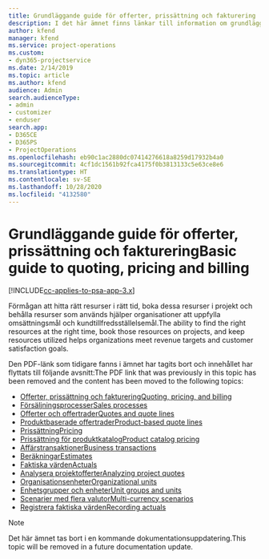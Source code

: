 ```yaml
---
title: Grundläggande guide för offerter, prissättning och fakturering
description: I det här ämnet finns länkar till information om grundläggande offerter, prissättning och fakturering i Project Service Automation.
author: kfend
manager: kfend
ms.service: project-operations
ms.custom:
- dyn365-projectservice
ms.date: 2/14/2019
ms.topic: article
ms.author: kfend
audience: Admin
search.audienceType:
- admin
- customizer
- enduser
search.app:
- D365CE
- D365PS
- ProjectOperations
ms.openlocfilehash: eb90c1ac2880dc07414276618a8259d17932b4a0
ms.sourcegitcommit: 4cf1dc1561b92fca4175f0b3813133c5e63ce8e6
ms.translationtype: HT
ms.contentlocale: sv-SE
ms.lasthandoff: 10/28/2020
ms.locfileid: "4132580"
---
```

# <a name="basic-guide-to-quoting-pricing-and-billing"></a><span data-ttu-id="c1a8e-103">Grundläggande guide för offerter, prissättning och fakturering</span><span class="sxs-lookup"><span data-stu-id="c1a8e-103">Basic guide to quoting, pricing and billing</span></span>

[!INCLUDE[cc-applies-to-psa-app-3.x](../../includes/cc-applies-to-psa-app-3x.md)]

<span data-ttu-id="c1a8e-104">Förmågan att hitta rätt resurser i rätt tid, boka dessa resurser i projekt och behålla resurser som används hjälper organisationer att uppfylla omsättningsmål och kundtillfredsställelsemål.</span><span class="sxs-lookup"><span data-stu-id="c1a8e-104">The ability to find the right resources at the right time, book those resources on projects, and keep resources utilized helps organizations meet revenue targets and customer satisfaction goals.</span></span> 

<span data-ttu-id="c1a8e-105">Den PDF-länk som tidigare fanns i ämnet har tagits bort och innehållet har flyttats till följande avsnitt:</span><span class="sxs-lookup"><span data-stu-id="c1a8e-105">The PDF link that was previously in this topic has been removed and the content has been moved to the following topics:</span></span>

- [<span data-ttu-id="c1a8e-106">Offerter, prissättning och fakturering</span><span class="sxs-lookup"><span data-stu-id="c1a8e-106">Quoting, pricing, and billing</span></span>](../quote-bill-price.md)
- [<span data-ttu-id="c1a8e-107">Försäljningsprocesser</span><span class="sxs-lookup"><span data-stu-id="c1a8e-107">Sales processes</span></span>](../basic-sales-process.md)
- [<span data-ttu-id="c1a8e-108">Offerter och offertrader</span><span class="sxs-lookup"><span data-stu-id="c1a8e-108">Quotes and quote lines</span></span>](../basic-quote-lines.md)
- [<span data-ttu-id="c1a8e-109">Produktbaserade offertrader</span><span class="sxs-lookup"><span data-stu-id="c1a8e-109">Product-based quote lines</span></span>](../product-based-quote-lines.md)
- [<span data-ttu-id="c1a8e-110">Prissättning</span><span class="sxs-lookup"><span data-stu-id="c1a8e-110">Pricing</span></span>](../basic-pricing.md)
- [<span data-ttu-id="c1a8e-111">Prissättning för produktkatalog</span><span class="sxs-lookup"><span data-stu-id="c1a8e-111">Product catalog pricing</span></span>](../product-catalog-pricing.md)
- [<span data-ttu-id="c1a8e-112">Affärstransaktioner</span><span class="sxs-lookup"><span data-stu-id="c1a8e-112">Business transactions</span></span>](../basic-business-transactions.md)
- [<span data-ttu-id="c1a8e-113">Beräkningar</span><span class="sxs-lookup"><span data-stu-id="c1a8e-113">Estimates</span></span>](../estimates.md)
- [<span data-ttu-id="c1a8e-114">Faktiska värden</span><span class="sxs-lookup"><span data-stu-id="c1a8e-114">Actuals</span></span>](../actuals.md)
- [<span data-ttu-id="c1a8e-115">Analysera projektofferter</span><span class="sxs-lookup"><span data-stu-id="c1a8e-115">Analyzing project quotes</span></span>](../basic-analyzing-quotes.md)
- [<span data-ttu-id="c1a8e-116">Organisationsenheter</span><span class="sxs-lookup"><span data-stu-id="c1a8e-116">Organizational units</span></span>](../advanced-organizational.md)
- [<span data-ttu-id="c1a8e-117">Enhetsgrupper och enheter</span><span class="sxs-lookup"><span data-stu-id="c1a8e-117">Unit groups and units</span></span>](../advanced-units.md)
- [<span data-ttu-id="c1a8e-118">Scenarier med flera valutor</span><span class="sxs-lookup"><span data-stu-id="c1a8e-118">Multi-currency scenarios</span></span>](../advanced-currency.md)
- [<span data-ttu-id="c1a8e-119">Registrera faktiska värden</span><span class="sxs-lookup"><span data-stu-id="c1a8e-119">Recording actuals</span></span>](../advanced-actuals.md)

> [!NOTE]
> <span data-ttu-id="c1a8e-120">Det här ämnet tas bort i en kommande dokumentationsuppdatering.</span><span class="sxs-lookup"><span data-stu-id="c1a8e-120">This topic will be removed in a future documentation update.</span></span> 

